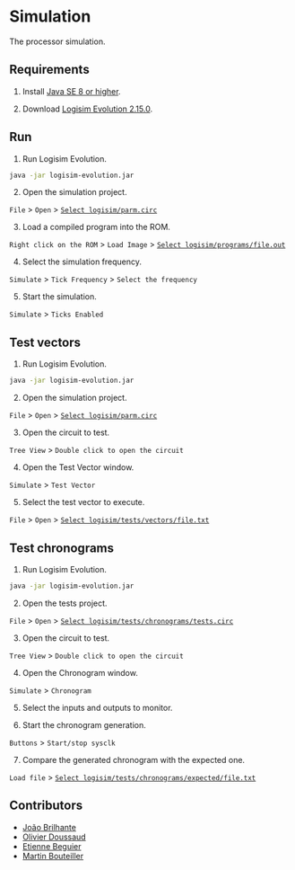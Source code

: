 # Simulation

The processor simulation.

## Requirements

1. Install [Java SE 8 or higher](https://www.oracle.com/fr/java/technologies/javase-downloads.html).

2. Download [Logisim Evolution 2.15.0](https://github.com/reds-heig/logisim-evolution/releases/tag/v2.15.0).

## Run 

1. Run Logisim Evolution.
```bash
java -jar logisim-evolution.jar
```

2. Open the simulation project.

`File` > `Open` > [`Select logisim/parm.circ`]()

3. Load a compiled program into the ROM.

`Right click on the ROM` > `Load Image` > [`Select logisim/programs/file.out`](programs)

4. Select the simulation frequency.

`Simulate` > `Tick Frequency` > `Select the frequency`

5. Start the simulation. 

`Simulate` > `Ticks Enabled`

## Test vectors

1. Run Logisim Evolution.
```bash
java -jar logisim-evolution.jar
```

2. Open the simulation project.

`File` > `Open` > [`Select logisim/parm.circ`]()

3. Open the circuit to test.

`Tree View` > `Double click to open the circuit` 

4. Open the Test Vector window.

`Simulate` > `Test Vector`

5. Select the test vector to execute.

`File` > `Open` > [`Select logisim/tests/vectors/file.txt`](tests/vectors)

## Test chronograms

1. Run Logisim Evolution.
```bash
java -jar logisim-evolution.jar
```

2. Open the tests project.

`File` > `Open` > [`Select logisim/tests/chronograms/tests.circ`](tests/chronograms)

3. Open the circuit to test.

`Tree View` > `Double click to open the circuit`

4. Open the Chronogram window.

`Simulate` > `Chronogram`

5. Select the inputs and outputs to monitor.

6. Start the chronogram generation.

`Buttons` > `Start/stop sysclk`

7. Compare the generated chronogram with the expected one.

`Load file` > [`Select logisim/tests/chronograms/expected/file.txt`](tests/chronograms/expected)

## Contributors

- [João Brilhante](https://github.com/JoaoBrlt)
- [Olivier Doussaud](https://github.com/Dawwen)
- [Etienne Beguier](https://github.com/EtienneBEGUIER)
- [Martin Bouteiller](https://github.com/mbouteiller)

